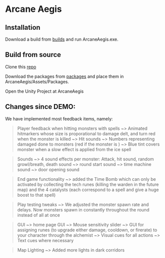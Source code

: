 # Arcane Aegis

## Installation
Download a build from [builds](https://uctcloud-my.sharepoint.com/%253Af%253A/g/personal/wrtcam003_myuct_ac_za/EmVK3yRCfYNJnNWZ1AFtf8UBHIO28m_FMOpw0gGkEZddWA?e%253DqWalhQ) and run ArcaneAegis.exe.

## Build from source
Clone this [repo](https://github.com/Oliver-Borg/arcane-aegis)

Download the packages from [packages](https://uctcloud-my.sharepoint.com/%253Af%253A/g/personal/wrtcam003_myuct_ac_za/EhAgjH8VAuVBmAoSeMEX0r0BB7MeVwTA04UY4fDVeTtaFw?e%253DtaSOXb) and place them in ArcaneAegis/Assets/Packages.

Open the Unity Project at ArcaneAegis



## Changes since DEMO:

We have implemented most feedback items, namely:

> Player feedback when hitting monsters with spells
	~> Animated hitmarkers whose size is proporational to damage delt, and turn red when the monster is killed
	~> Hit sounds
	~> Numbers representing damaged done to monsters (red if the monster is )
	~> Blue tint covers monster when a slow effect is applied from the ice spell

> Sounds
	~> 4 sound effects per monster: Attack, hit sound, random growl/breath, death sound
	~> round start sound
	~> time machine sound
	~> door opening sound

> End game functionality
	~> added the Time Bomb which can only be activated by collecting the tech runes (killing the warden in the future map) and the 4 catalysts (each correspond to a spell and give a huge boost to that spell)
	
> Play testing tweaks
	~> We adjusted the monster spawn rate and delays. Now monsters spawn in constantly throughout the round instead of all at once
	
> GUI
	~> home page GUI
	~> Mouse sensitivity slider
	~> GUI for assigning runes (to upgrade either damage, cooldown, or firerate) to your character through the alchemist
    ~> Visual cues for all actions
    ~> Text cues where necessary

> Map Lighting
	~> Added more lights in dark corridors
